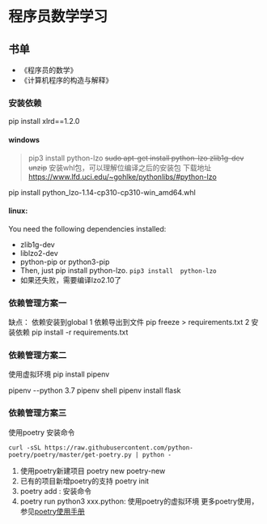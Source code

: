 # 程序员数学学习

## 书单

* 《程序员的数学》
* 《计算机程序的构造与解释》
### 安装依赖

pip install xlrd==1.2.0

#### windows

> pip3 install  python-lzo
> ~~sudo apt-get install python-lzo zlib1g-dev unzip~~
> 安装whl包，可以理解位编译之后的安装包
> 下载地址 https://www.lfd.uci.edu/~gohlke/pythonlibs/#python-lzo

pip install python_lzo-1.14-cp310-cp310-win_amd64.whl

#### linux:

You need the following dependencies installed:

* zlib1g-dev
* liblzo2-dev
* python-pip or python3-pip
* Then, just pip install python-lzo. `pip3 install  python-lzo`
* 如果还失败，需要编译lzo2.10了

### 依赖管理方案一

缺点： 依赖安装到global
1 依赖导出到文件 pip freeze > requirements.txt
2 安装依赖 pip install -r requirements.txt

### 依赖管理方案二

使用虚拟环境
pip install pipenv

pipenv --python 3.7
pipenv shell
pipenv install flask

### 依赖管理方案三

使用poetry
安装命令

```
curl -sSL https://raw.githubusercontent.com/python-poetry/poetry/master/get-poetry.py | python -
```

1. 使用poetry新建项目
   poetry new poetry-new
2. 已有的项目新增poetry的支持
   poetry init
3. poetry add : 安装命令
4. poetry run python3 xxx.python: 使用poetry的虚拟环境
   更多poetry使用，参见[poetry使用手册](./doc/poetry使用手册.md)
